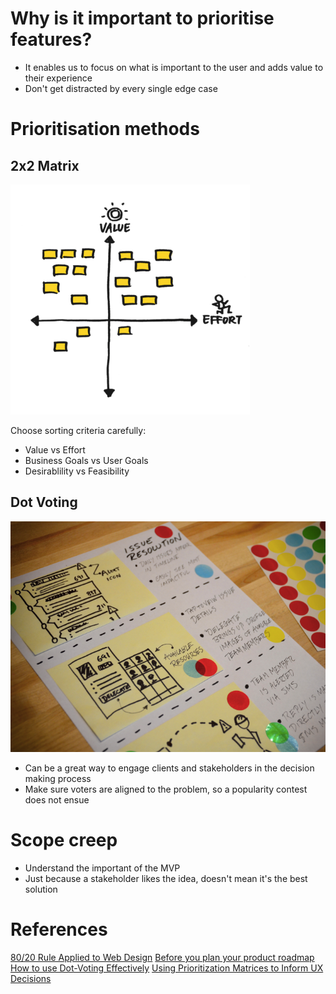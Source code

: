 <!-- TITLE: Feature Prioritisation -->

# Why is it important to prioritise features?
* It enables us to focus on what is important to the user and adds value to their experience
* Don't get distracted by every single edge case


# Prioritisation methods
## 2x2 Matrix
![2 X 2 Matrix](/uploads/2-x-2-matrix.png "2 X 2 Matrix")

Choose sorting criteria carefully:
* Value vs Effort
* Business Goals vs User Goals
* Desirablility vs Feasibility

## Dot Voting
![Dot Voting](/uploads/dot-voting.png "Dot Voting")

* Can be a great way to engage clients and stakeholders in the decision making process
* Make sure voters are aligned to the problem, so a popularity contest does not ensue


# Scope creep
* Understand the important of the MVP
* Just because a stakeholder likes the idea, doesn't mean it's the best solution

# References
[80/20 Rule Applied to Web Design](https://www.webdesignerdepot.com/2011/02/the-8020-rule-applied-to-web-design/)
[Before you plan your product roadmap](https://blog.intercom.com/before-you-plan-your-product-roadmap/)
[How to use Dot-Voting Effectively](http://dotmocracy.org/dot-voting/)
[Using Prioritization Matrices to Inform UX Decisions](https://www.nngroup.com/articles/prioritization-matrices/)